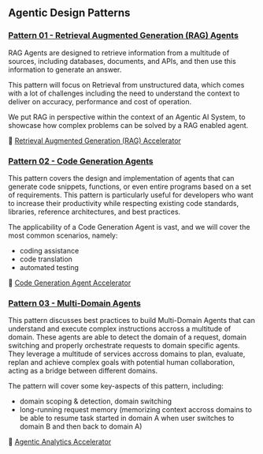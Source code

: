 ## Agentic Design Patterns

### [Pattern 01 - Retrieval Augmented Generation (RAG) Agents](01-rag-agent/README.md)

RAG Agents are designed to retrieve information from a multitude of sources, including databases, documents, and APIs, and then use this information to generate an answer.

This pattern will focus on Retrieval from unstructured data, which comes with a lot of challenges including the need to understand the context to deliver on accuracy, performance and cost of operation.

We put RAG in perspective within the context of an Agentic AI System, to showcase how complex problems can be solved by a RAG enabled agent.

:rocket: [Retrieval Augmented Generation (RAG) Accelerator](../3_accelerators/01-rag-agent/README.md)

### [Pattern 02 - Code Generation Agents](02-code-generation-agent/README.md)

This pattern covers the design and implementation of agents that can generate code snippets, functions, or even entire programs based on a set of requirements. This pattern is particularly useful for developers who want to increase their productivity while respecting existing code standards, libraries, reference architectures, and best practices.

The applicability of a Code Generation Agent is vast, and we will cover the most common scenarios, namely:
- coding assistance
- code translation
- automated testing

:rocket: [Code Generation Agent Accelerator](../3_design_patterns_accelerators/02-code-generation-agent/README.md)

### [Pattern 03 - Multi-Domain Agents](03-multi-domain-agents/README.md)

This pattern discusses best practices to build Multi-Domain Agents that can understand and execute complex instructions accross a multitude of domain. These agents are able to detect the domain of a request, domain switching and properly orchestrate requests to domain specific agents. They leverage a multitude of services accross domains to plan, evaluate, replan and achieve complex goals with potential human collaboration, acting as a bridge between different domains.

The pattern will cover some key-aspects of this pattern, including:
- domain scoping & detection, domain switching
- long-running request memory (memorizing context accross domains to be able to resume task started in domain A when user switches to domain B and then back to domain A)

:rocket: [Agentic Analytics Accelerator](../3_accelerators/03-multi-domain-agents/automating_analytics/README.md)